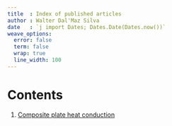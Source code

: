 ```yaml
---
title  : Index of published articles
author : Walter Dal'Maz Silva
date   : `j import Dates; Dates.Date(Dates.now())`
weave_options:
  error: false
  term: false
  wrap: true
  line_width: 100
---
```


# Contents

1. [Composite plate heat conduction](01-Composite-Conduction.html)
